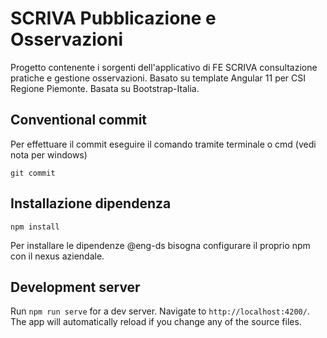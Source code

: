 # SCRIVA Pubblicazione e Osservazioni

Progetto contenente i sorgenti dell'applicativo di FE SCRIVA consultazione pratiche e gestione osservazioni.
Basato su template Angular 11 per CSI Regione Piemonte. Basata su Bootstrap-Italia.

## Conventional commit

Per effettuare il commit eseguire il comando tramite terminale o cmd (vedi nota
per windows)

`git commit`

## Installazione dipendenza

`npm install`

Per installare le dipendenze @eng-ds bisogna configurare il proprio npm con il
nexus aziendale.

## Development server

Run `npm run serve` for a dev server. Navigate to `http://localhost:4200/`. The
app will automatically reload if you change any of the source files.
